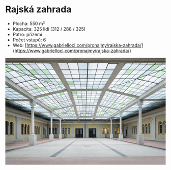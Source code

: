 # Rajská zahrada

* Plocha: 550 m²
* Kapacita: 325 lidí (312 / 288 / 325)
* Patro: přízemí
* Počet vstupů: 6
* Web: [https://www.gabrielloci.com/pronajmy/rajska-zahrada/](https://www.gabrielloci.com/pronajmy/rajska-zahrada/)

![](../../../../.gitbook/assets/gabriel-loci-rajska-zahrada.jpeg)

